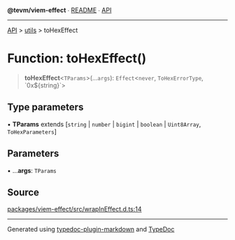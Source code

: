 **@tevm/viem-effect** ∙ [README](../../README.md) ∙ [API](../../API.md)

***

[API](../../API.md) > [utils](../README.md) > toHexEffect

# Function: toHexEffect()

> **toHexEffect**\<`TParams`\>(...`args`): `Effect`\<`never`, `ToHexErrorType`, \`0x${string}\`\>

## Type parameters

▪ **TParams** extends [`string` \| `number` \| `bigint` \| `boolean` \| `Uint8Array`, `ToHexParameters`]

## Parameters

▪ ...**args**: `TParams`

## Source

[packages/viem-effect/src/wrapInEffect.d.ts:14](https://github.com/evmts/tevm-monorepo/blob/main/packages/viem-effect/src/wrapInEffect.d.ts#L14)

***
Generated using [typedoc-plugin-markdown](https://www.npmjs.com/package/typedoc-plugin-markdown) and [TypeDoc](https://typedoc.org/)
